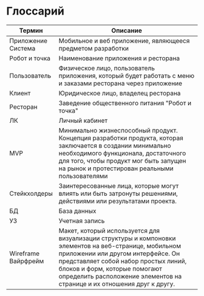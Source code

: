 # Глоссарий

| Термин                  | Описание                                                                                                                                                                                                                                                                                         |
|-------------------------|--------------------------------------------------------------------------------------------------------------------------------------------------------------------------------------------------------------------------------------------------------------------------------------------------|
| Приложение<br/>Система  | Мобильное и веб приложение, являющееся предметом разработки                                                                                                                                                                                                                                      |
| Робот и точка           | Наименование приложения и ресторана                                                                                                                                                                                                                                                              |
| Пользователь            | Физическое лицо, пользователь приложения, который будет работать с меню и заказами ресторана через приложение                                                                                                                                                                                    |
| Клиент                  | Юридическое лицо, владелец ресторана                                                                                                                                                                                                                                                             |
| Ресторан                | Заведение общественного питания "Робот и точка"                                                                                                                                                                                                                                                  |
| ЛК                      | Личный кабинет                                                                                                                                                                                                                                                                                   |
| MVP                     | Минимально жизнеспособный продукт. Концепция разработки продукта, которая заключается в создании минимально необходимого функционала, достаточного для того, чтобы продукт мог быть запущен на рынок и протестирован реальными пользователями                                                    |
| Стейкхолдеры            | Заинтересованные лица, которые могут влиять или быть затронуты решениями, действиями или результатами  проекта.                                                                                                                                                                                  |
| БД                      | База данных                                                                                                                                                                                                                                                                                      |
| УЗ                      | Учетная запись                                                                                                                                                                                                                                                                                   |
| Wireframe<br/>Вайрфрейм | Макет, который используется для визуализации структуры и компоновки элементов на веб-странице, мобильном приложении или другом интерфейсе. Он представляет собой набор простых линий, блоков и форм, которые помогают определить расположение элементов на странице и их отношения друг к другу. |
